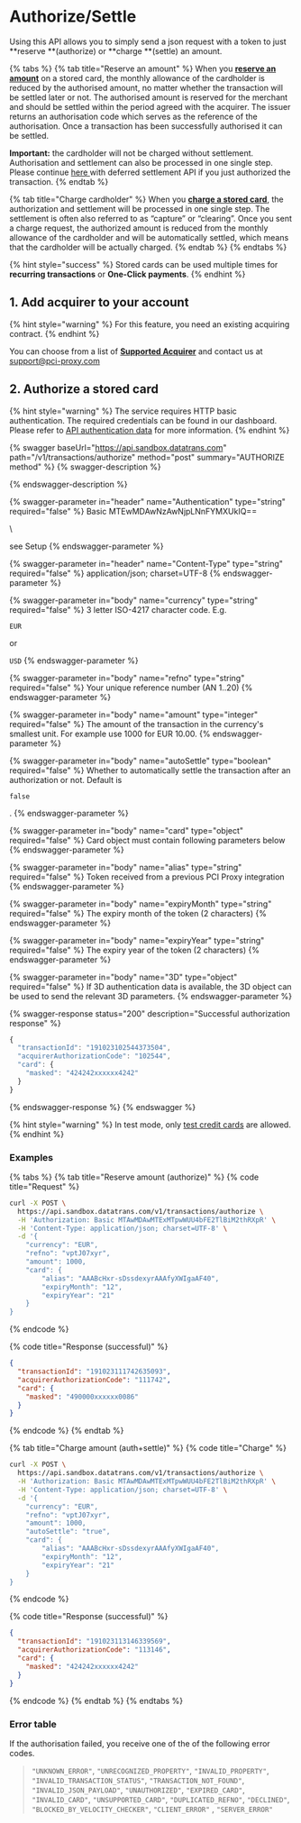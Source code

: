 # Authorize/Settle

Using this API allows you to simply send a json request with a token to just **reserve **(authorize) or **charge **(settle) an amount.

{% tabs %}
{% tab title="Reserve an amount" %}
When you [**reserve an amount**](./#examples) on a stored card, the monthly allowance of the cardholder is reduced by the authorised amount, no matter whether the transaction will be settled later or not. The authorised amount is reserved for the merchant and should be settled within the period agreed with the acquirer. The issuer returns an authorisation code which serves as the reference of the authorisation. Once a transaction has been successfully authorised it can be settled.

**Important:** the cardholder will not be charged without settlement. Authorisation and settlement can also be processed in one single step. Please continue [here ](defered-settlement.md)with deferred settlement API if you just authorized the transaction.
{% endtab %}

{% tab title="Charge cardholder" %}
When you [**charge a stored card**](./#examples), the authorization and settlement will be processed in one single step. The settlement is often also referred to as “capture” or “clearing”. Once you sent a charge request, the authorized amount is reduced from the monthly allowance of the cardholder and will be automatically settled, which means that the cardholder will be actually charged.
{% endtab %}
{% endtabs %}

{% hint style="success" %}
Stored cards can be used multiple times for **recurring transactions** or **One-Click payments**.
{% endhint %}

## 1. Add acquirer to your account

{% hint style="warning" %}
For this feature, you need an existing acquiring contract.
{% endhint %}

You can choose from a list of [**Supported Acquirer**](../../resources/supported-acquirer.md) and contact us at [support@pci-proxy.com](mailto:support@pci-proxy.com)

## 2. Authorize a stored card

{% hint style="warning" %}
The service requires HTTP basic authentication. The required credentials can be found in our dashboard. Please refer to [API authentication data](../../guides/pci-proxy-dashboard/api-authentication-data.md#basic-authentication) for more information.
{% endhint %}

{% swagger baseUrl="https://api.sandbox.datatrans.com" path="/v1/transactions/authorize" method="post" summary="AUTHORIZE method" %}
{% swagger-description %}

{% endswagger-description %}

{% swagger-parameter in="header" name="Authentication" type="string" required="false" %}
Basic MTEwMDAwNzAwNjpLNnFYMXUkIQ==

\\

see Setup
{% endswagger-parameter %}

{% swagger-parameter in="header" name="Content-Type" type="string" required="false" %}
application/json; charset=UTF-8
{% endswagger-parameter %}

{% swagger-parameter in="body" name="currency" type="string" required="false" %}
3 letter ISO-4217 character code. E.g.

`EUR`

or

`USD`
{% endswagger-parameter %}

{% swagger-parameter in="body" name="refno" type="string" required="false" %}
Your unique reference number (AN 1..20)
{% endswagger-parameter %}

{% swagger-parameter in="body" name="amount" type="integer" required="false" %}
The amount of the transaction in the currency's smallest unit. For example use 1000 for EUR 10.00.
{% endswagger-parameter %}

{% swagger-parameter in="body" name="autoSettle" type="boolean" required="false" %}
Whether to automatically settle the transaction after an authorization or not. Default is

`false`

.
{% endswagger-parameter %}

{% swagger-parameter in="body" name="card" type="object" required="false" %}
Card object must contain following parameters below
{% endswagger-parameter %}

{% swagger-parameter in="body" name="alias" type="string" required="false" %}
Token received from a previous PCI Proxy integration
{% endswagger-parameter %}

{% swagger-parameter in="body" name="expiryMonth" type="string" required="false" %}
The expiry month of the token (2 characters)
{% endswagger-parameter %}

{% swagger-parameter in="body" name="expiryYear" type="string" required="false" %}
The expiry year of the token (2 characters)
{% endswagger-parameter %}

{% swagger-parameter in="body" name="3D" type="object" required="false" %}
If 3D authentication data is available, the 3D object can be used to send the relevant 3D parameters.
{% endswagger-parameter %}

{% swagger-response status="200" description="Successful authorization response" %}
```javascript
{
  "transactionId": "191023102544373504",
  "acquirerAuthorizationCode": "102544",
  "card": {
    "masked": "424242xxxxxx4242"
  }
}
```
{% endswagger-response %}
{% endswagger %}

{% hint style="warning" %}
In test mode, only [test credit cards](../../test-card-data.md) are allowed.
{% endhint %}

### Examples

{% tabs %}
{% tab title="Reserve amount (authorize)" %}
{% code title="Request" %}
```bash
curl -X POST \
  https://api.sandbox.datatrans.com/v1/transactions/authorize \
  -H 'Authorization: Basic MTAwMDAwMTExMTpwWUU4bFE2TlBiM2thRXpR' \
  -H 'Content-Type: application/json; charset=UTF-8' \
  -d '{
    "currency": "EUR",
    "refno": "vptJ07xyr",
    "amount": 1000,
    "card": {
        "alias": "AAABcHxr-sDssdexyrAAAfyXWIgaAF40",
        "expiryMonth": "12",
        "expiryYear": "21"
    }
}
```
{% endcode %}

{% code title="Response (successful)" %}
```json
{
  "transactionId": "191023111742635093",
  "acquirerAuthorizationCode": "111742",
  "card": {
    "masked": "490000xxxxxx0086"
  }
}
```
{% endcode %}
{% endtab %}

{% tab title="Charge amount (auth+settle)" %}
{% code title="Charge" %}
```bash
curl -X POST \
  https://api.sandbox.datatrans.com/v1/transactions/authorize \
  -H 'Authorization: Basic MTAwMDAwMTExMTpwWUU4bFE2TlBiM2thRXpR' \
  -H 'Content-Type: application/json; charset=UTF-8' \
  -d '{
    "currency": "EUR",
    "refno": "vptJ07xyr",
    "amount": 1000,
    "autoSettle": "true",
    "card": {
        "alias": "AAABcHxr-sDssdexyrAAAfyXWIgaAF40",
        "expiryMonth": "12",
        "expiryYear": "21"
    }
}
```
{% endcode %}

{% code title="Response (successful)" %}
```json
{
  "transactionId": "191023113146339569",
  "acquirerAuthorizationCode": "113146",
  "card": {
    "masked": "424242xxxxxx4242"
  }
}
```
{% endcode %}
{% endtab %}
{% endtabs %}

### Error table

If the authorisation failed, you receive one of the of the following error codes.

> `"UNKNOWN_ERROR"`, `"UNRECOGNIZED_PROPERTY"`, `"INVALID_PROPERTY"`, `"INVALID_TRANSACTION_STATUS"`, `"TRANSACTION_NOT_FOUND"`, `"INVALID_JSON_PAYLOAD"`, `"UNAUTHORIZED"`, `"EXPIRED_CARD"`, `"INVALID_CARD"`, `"UNSUPPORTED_CARD"`, `"DUPLICATED_REFNO"`, `"DECLINED"`, `"BLOCKED_BY_VELOCITY_CHECKER"`, `"CLIENT_ERROR"` , `"SERVER_ERROR"`

####

